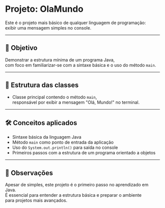# Projeto: OlaMundo

Este é o projeto mais básico de qualquer linguagem de programação:  
exibir uma mensagem simples no console.

---

## 🎯 Objetivo

Demonstrar a estrutura mínima de um programa Java,  
com foco em familiarizar-se com a sintaxe básica e o uso do método `main`.

---

## 🧱 Estrutura das classes

- Classe principal contendo o método `main`,  
  responsável por exibir a mensagem "Olá, Mundo!" no terminal.

---

## 🛠️ Conceitos aplicados

- Sintaxe básica da linguagem Java
- Método `main` como ponto de entrada da aplicação
- Uso do `System.out.println()` para saída no console
- Primeiros passos com a estrutura de um programa orientado a objetos

---

## 📌 Observações

Apesar de simples, este projeto é o primeiro passo no aprendizado em Java.  
É essencial para entender a estrutura básica e preparar o ambiente  
para projetos mais avançados.